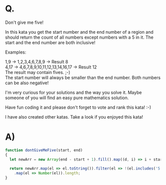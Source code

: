# Q.
Don't give me five!

In this kata you get the start number and the end number of a region and should return the count of all numbers except numbers with a 5 in it. The start and the end number are both inclusive!

Examples:

1,9 -> 1,2,3,4,6,7,8,9 -> Result 8\
4,17 -> 4,6,7,8,9,10,11,12,13,14,16,17 -> Result 12\
The result may contain fives. ;-)\
The start number will always be smaller than the end number. Both numbers can be also negative!

I'm very curious for your solutions and the way you solve it. Maybe someone of you will find an easy pure mathematics solution.

Have fun coding it and please don't forget to vote and rank this kata! :-)

I have also created other katas. Take a look if you enjoyed this kata!

# A)
```js
function dontGiveMeFive(start, end)
{
  let newArr = new Array(end - start + 1).fill().map((d, i) => i + start);
  
  return newArr.map(el => el.toString()).filter(el => !(el.includes('5')))
    .map(el => Number(el)).length;
}
```
